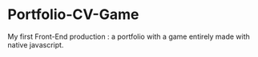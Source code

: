 # Portfolio-CV-Game
My first Front-End production : a portfolio with a game entirely made with native javascript.
